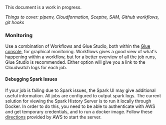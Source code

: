 This document is a work in progress.

*Things to cover: pipenv, Cloudformation, Sceptre, SAM, Github workflows, git hooks*

### Monitoring

Use a combination of Workflows and Glue Studio, both within the [Glue console](https://console.aws.amazon.com/glue/), for graphical monitoring. Workflows gives a good view of what's happening within a workflow, but for a better overview of all the job runs, Glue Studio is recommended. Either option will give you a link to the Cloudwatch logs for each job.

#### Debugging Spark Issues
If your job is failing due to Spark issues, the Spark UI may give additional useful information. All jobs are configured to output spark logs. The current solution for viewing the Spark History Server is to run it locally through Docker. In order to do this, you need to be able to authenticate with AWS and get temporary credentials, and to run a docker image. Follow these [directions](https://docs.aws.amazon.com/glue/latest/dg/monitor-spark-ui-history.html#monitor-spark-ui-history-local) provided by AWS to start the server.
